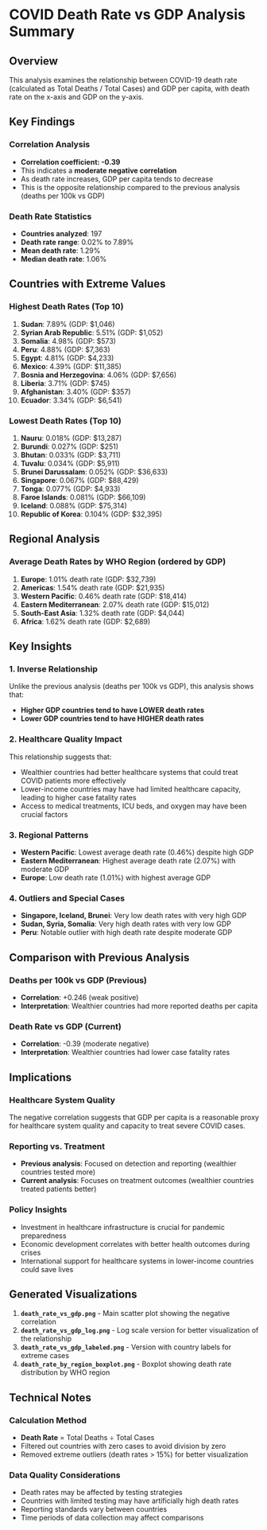 # COVID Death Rate vs GDP Analysis Summary

## Overview
This analysis examines the relationship between COVID-19 death rate (calculated as Total Deaths / Total Cases) and GDP per capita, with death rate on the x-axis and GDP on the y-axis.

## Key Findings

### Correlation Analysis
- **Correlation coefficient: -0.39**
- This indicates a **moderate negative correlation**
- As death rate increases, GDP per capita tends to decrease
- This is the opposite relationship compared to the previous analysis (deaths per 100k vs GDP)

### Death Rate Statistics
- **Countries analyzed**: 197
- **Death rate range**: 0.02% to 7.89%
- **Mean death rate**: 1.29%
- **Median death rate**: 1.06%

## Countries with Extreme Values

### Highest Death Rates (Top 10)
1. **Sudan**: 7.89% (GDP: $1,046)
2. **Syrian Arab Republic**: 5.51% (GDP: $1,052)
3. **Somalia**: 4.98% (GDP: $573)
4. **Peru**: 4.88% (GDP: $7,363)
5. **Egypt**: 4.81% (GDP: $4,233)
6. **Mexico**: 4.39% (GDP: $11,385)
7. **Bosnia and Herzegovina**: 4.06% (GDP: $7,656)
8. **Liberia**: 3.71% (GDP: $745)
9. **Afghanistan**: 3.40% (GDP: $357)
10. **Ecuador**: 3.34% (GDP: $6,541)

### Lowest Death Rates (Top 10)
1. **Nauru**: 0.018% (GDP: $13,287)
2. **Burundi**: 0.027% (GDP: $251)
3. **Bhutan**: 0.033% (GDP: $3,711)
4. **Tuvalu**: 0.034% (GDP: $5,911)
5. **Brunei Darussalam**: 0.052% (GDP: $36,633)
6. **Singapore**: 0.067% (GDP: $88,429)
7. **Tonga**: 0.077% (GDP: $4,933)
8. **Faroe Islands**: 0.081% (GDP: $66,109)
9. **Iceland**: 0.088% (GDP: $75,314)
10. **Republic of Korea**: 0.104% (GDP: $32,395)

## Regional Analysis

### Average Death Rates by WHO Region (ordered by GDP)
1. **Europe**: 1.01% death rate (GDP: $32,739)
2. **Americas**: 1.54% death rate (GDP: $21,935)
3. **Western Pacific**: 0.46% death rate (GDP: $18,414)
4. **Eastern Mediterranean**: 2.07% death rate (GDP: $15,012)
5. **South-East Asia**: 1.32% death rate (GDP: $4,044)
6. **Africa**: 1.62% death rate (GDP: $2,689)

## Key Insights

### 1. Inverse Relationship
Unlike the previous analysis (deaths per 100k vs GDP), this analysis shows that:
- **Higher GDP countries tend to have LOWER death rates**
- **Lower GDP countries tend to have HIGHER death rates**

### 2. Healthcare Quality Impact
This relationship suggests that:
- Wealthier countries had better healthcare systems that could treat COVID patients more effectively
- Lower-income countries may have had limited healthcare capacity, leading to higher case fatality rates
- Access to medical treatments, ICU beds, and oxygen may have been crucial factors

### 3. Regional Patterns
- **Western Pacific**: Lowest average death rate (0.46%) despite high GDP
- **Eastern Mediterranean**: Highest average death rate (2.07%) with moderate GDP
- **Europe**: Low death rate (1.01%) with highest average GDP

### 4. Outliers and Special Cases
- **Singapore, Iceland, Brunei**: Very low death rates with very high GDP
- **Sudan, Syria, Somalia**: Very high death rates with very low GDP
- **Peru**: Notable outlier with high death rate despite moderate GDP

## Comparison with Previous Analysis

### Deaths per 100k vs GDP (Previous)
- **Correlation**: +0.246 (weak positive)
- **Interpretation**: Wealthier countries had more reported deaths per capita

### Death Rate vs GDP (Current)
- **Correlation**: -0.39 (moderate negative)
- **Interpretation**: Wealthier countries had lower case fatality rates

## Implications

### Healthcare System Quality
The negative correlation suggests that GDP per capita is a reasonable proxy for healthcare system quality and capacity to treat severe COVID cases.

### Reporting vs. Treatment
- **Previous analysis**: Focused on detection and reporting (wealthier countries tested more)
- **Current analysis**: Focuses on treatment outcomes (wealthier countries treated patients better)

### Policy Insights
- Investment in healthcare infrastructure is crucial for pandemic preparedness
- Economic development correlates with better health outcomes during crises
- International support for healthcare systems in lower-income countries could save lives

## Generated Visualizations

1. **`death_rate_vs_gdp.png`** - Main scatter plot showing the negative correlation
2. **`death_rate_vs_gdp_log.png`** - Log scale version for better visualization of the relationship
3. **`death_rate_vs_gdp_labeled.png`** - Version with country labels for extreme cases
4. **`death_rate_by_region_boxplot.png`** - Boxplot showing death rate distribution by WHO region

## Technical Notes

### Calculation Method
- **Death Rate** = Total Deaths ÷ Total Cases
- Filtered out countries with zero cases to avoid division by zero
- Removed extreme outliers (death rates > 15%) for better visualization

### Data Quality Considerations
- Death rates may be affected by testing strategies
- Countries with limited testing may have artificially high death rates
- Reporting standards vary between countries
- Time periods of data collection may affect comparisons
